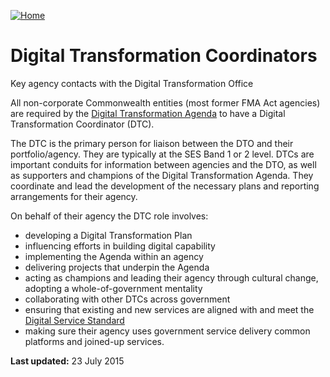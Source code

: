 [![Home](https://www.dto.gov.au/sites/g/files/net261/f/dto_crest_inline_0.png)](/ "Home")[](#open-menu)

Digital Transformation Coordinators 
===================================

Key agency contacts with the Digital Transformation Office

All non-corporate Commonwealth entities (most former FMA Act agencies)
are required by the [Digital Transformation Agenda](/budget) to have a
Digital Transformation Coordinator (DTC).

The DTC is the primary person for liaison between the DTO and their
portfolio/agency. They are typically at the SES Band 1 or 2 level. DTCs
are important conduits for information between agencies and the DTO, as
well as supporters and champions of the Digital Transformation Agenda.
They coordinate and lead the development of the necessary plans and
reporting arrangements for their agency.

On behalf of their agency the DTC role involves:

-   developing a Digital Transformation Plan
-   influencing efforts in building digital capability
-   implementing the Agenda within an agency
-   delivering projects that underpin the Agenda
-   acting as champions and leading their agency through cultural
    change, adopting a whole-of-government mentality
-   collaborating with other DTCs across government
-   ensuring that existing and new services are aligned with and meet
    the [Digital Service Standard](/standard)
-   making sure their agency uses government service delivery common
    platforms and joined-up services.

**Last updated:** 23 July 2015 
